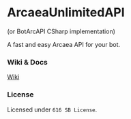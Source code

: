 # ArcaeaUnlimitedAPI

(or BotArcAPI CSharp implementation)

A fast and easy Arcaea API for your bot.

### Wiki & Docs

[Wiki](https://github.com/Arcaea-Infinity/ArcaeaUnlimitedAPI-Wiki)

### License

Licensed under `616 SB License`.

